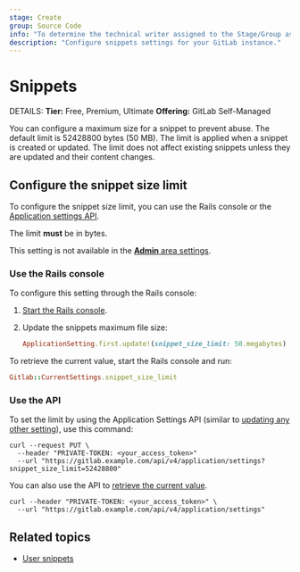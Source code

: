```yaml
---
stage: Create
group: Source Code
info: "To determine the technical writer assigned to the Stage/Group associated with this page, see https://handbook.gitlab.com/handbook/product/ux/technical-writing/#assignments"
description: "Configure snippets settings for your GitLab instance."
---
```


# Snippets

DETAILS:
**Tier:** Free, Premium, Ultimate
**Offering:** GitLab Self-Managed

You can configure a maximum size for a snippet to prevent abuse.
The default limit is 52428800 bytes (50 MB).
The limit is applied when a snippet is created or updated.
The limit does not affect existing snippets unless they are updated and their
content changes.

## Configure the snippet size limit

To configure the snippet size limit, you can use the Rails console
or the [Application settings API](../../api/settings.md).

The limit **must** be in bytes.

This setting is not available in the [**Admin** area settings](../settings/index.md).

### Use the Rails console

To configure this setting through the Rails console:

1. [Start the Rails console](../operations/rails_console.md#starting-a-rails-console-session).
1. Update the snippets maximum file size:

   ```ruby
   ApplicationSetting.first.update!(snippet_size_limit: 50.megabytes)
   ```

To retrieve the current value, start the Rails console and run:

  ```ruby
  Gitlab::CurrentSettings.snippet_size_limit
  ```

### Use the API

To set the limit by using the Application Settings API
(similar to [updating any other setting](../../api/settings.md#update-application-settings)),
use this command:

```shell
curl --request PUT \
  --header "PRIVATE-TOKEN: <your_access_token>"
  --url "https://gitlab.example.com/api/v4/application/settings?snippet_size_limit=52428800"
```

You can also use the API to [retrieve the current value](../../api/settings.md#get-details-on-current-application-settings).

```shell
curl --header "PRIVATE-TOKEN: <your_access_token>" \
  --url "https://gitlab.example.com/api/v4/application/settings"
```

## Related topics

- [User snippets](../../user/snippets.md)
